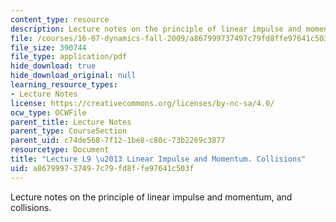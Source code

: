 ```yaml
---
content_type: resource
description: Lecture notes on the principle of linear impulse and momentum, and collisions.
file: /courses/16-07-dynamics-fall-2009/a867999737497c79fd8ffe97641c503f_MIT16_07F09_Lec09.pdf
file_size: 390744
file_type: application/pdf
hide_download: true
hide_download_original: null
learning_resource_types:
- Lecture Notes
license: https://creativecommons.org/licenses/by-nc-sa/4.0/
ocw_type: OCWFile
parent_title: Lecture Notes
parent_type: CourseSection
parent_uid: c74de568-7f12-1be8-c80c-73b2269c3877
resourcetype: Document
title: "Lecture L9 \u2013 Linear Impulse and Momentum. Collisions"
uid: a8679997-3749-7c79-fd8f-fe97641c503f
---
```

Lecture notes on the principle of linear impulse and momentum, and collisions.